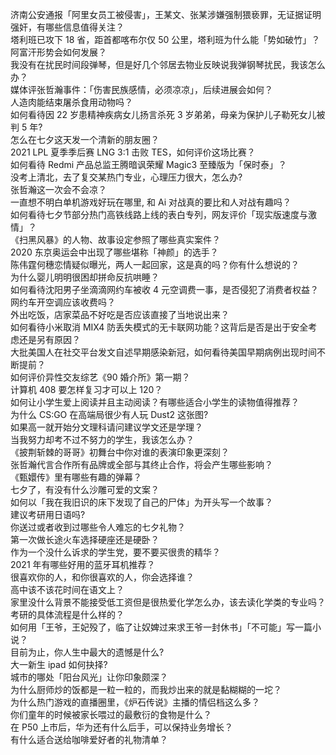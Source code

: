 济南公安通报「阿里女员工被侵害」，王某文、张某涉嫌强制猥亵罪，无证据证明强奸，有哪些信息值得关注？  
塔利班已攻下 18 省，距首都喀布尔仅 50 公里，塔利班为什么能「势如破竹」？阿富汗形势会如何发展？  
我没有在扰民时间段弹琴，但是好几个邻居去物业反映说我弹钢琴扰民，我该怎么办？  
媒体评张哲瀚事件：「伤害民族感情，必须凉凉」，后续进展会如何？  
人造肉能结束屠杀食用动物吗？  
如何看待因 22 岁患精神疾病女儿扬言杀死 3 岁弟弟，母亲为保护儿子勒死女儿被判 5 年?  
怎么在七夕这天发一个清新的朋友圈？  
2021 LPL 夏季季后赛 LNG 3:1 击败 TES，如何评价这场比赛？  
如何看待 Redmi 产品总监王腾暗讽荣耀 Magic3 至臻版为「保时泰」？  
没考上清北，去了复交某热门专业，心理压力很大，怎么办?  
张哲瀚这一次会不会凉？  
一直想不明白单机游戏好玩在哪里, 和 Ai 对战真的要比和人对战有趣吗？  
如何看待七夕节部分热门高铁线路上线的表白专列，网友评价「现实版速度与激情」？  
《扫黑风暴》的人物、故事设定参照了哪些真实案件？  
2020 东京奥运会中出现了哪些堪称「神颜」的选手？  
陈伟霆何穗恋情疑似曝光，两人一起回家，这是真的吗？你有什么想说的？  
为什么婴儿明明很困却拼命反抗哄睡？  
如何看待沈阳男子坐滴滴网约车被收 4 元空调费一事，是否侵犯了消费者权益？网约车开空调应该收费吗？  
外出吃饭，店家菜品不好吃是否应该直接了当地说出来？  
如何看待小米取消 MIX4 防丢失模式的无卡联网功能？这背后是否是出于安全考虑还是另有原因？  
大批美国人在社交平台发文自述早期感染新冠，如何看待美国早期病例出现时间不断提前？  
如何评价异性交友综艺《90 婚介所》第一期？  
计算机 408 要怎样复习才可以上 120？  
如何让小学生爱上阅读并且主动阅读？有哪些适合小学生的读物值得推荐？  
为什么 CS:GO 在高端局很少有人玩 Dust2 这张图?  
如果高一就开始分文理科请问建议学文还是学理？  
当我努力却考不过不努力的学生，我该怎么办？  
《披荆斩棘的哥哥》初舞台中你对谁的表演印象更深刻？  
张哲瀚代言合作所有品牌或全部与其终止合作，将会产生哪些影响？  
《甄嬛传》里有哪些有趣的弹幕？  
七夕了，有没有什么沙雕可爱的文案？  
如何以「我在我旧识的床下发现了自己的尸体」为开头写一个故事？  
建议考研用日语吗?  
你送过或者收到过哪些令人难忘的七夕礼物？  
第一次做长途火车选择硬座还是硬卧？  
作为一个没什么诉求的学生党，要不要买很贵的精华？  
2021 年有哪些好用的蓝牙耳机推荐？  
很喜欢你的人，和你很喜欢的人，你会选择谁？  
高中该不该花时间在语文上？  
家里没什么背景不能接受低工资但是很热爱化学怎么办，该去读化学类的专业吗？  
考研的具体流程是什么样的？  
如何用「王爷，王妃殁了，临了让奴婢过来求王爷一封休书」「不可能」写一篇小说？  
目前为止，你人生中最大的遗憾是什么?  
大一新生 ipad 如何抉择?  
城市的哪处「阳台风光」让你印象颇深？  
为什么厨师炒的饭都是一粒一粒的，而我炒出来的就是黏糊糊的一坨？  
为什么热门游戏的直播圈里，《炉石传说》主播的情侣档这么多？  
你们童年的时候被家长喂过的最敷衍的食物是什么？  
在 P50 上市后，华为还有什么后手，可以保持业务增长？  
有什么适合送给咖啡爱好者的礼物清单？  
